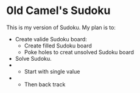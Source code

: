 # 0ld Camel's Sudoku

This is my version of Sudoku. My plan is to:
- Create valide Sudoku board:
  - Create filled Sudoku board
  - Poke holes to creat unsolved Sudoku board
- Solve Sudoku.
-   - Start with single value
-   - Then back track
